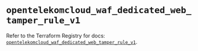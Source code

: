 # `opentelekomcloud_waf_dedicated_web_tamper_rule_v1`

Refer to the Terraform Registry for docs: [`opentelekomcloud_waf_dedicated_web_tamper_rule_v1`](https://registry.terraform.io/providers/opentelekomcloud/opentelekomcloud/1.36.18/docs/resources/waf_dedicated_web_tamper_rule_v1).
